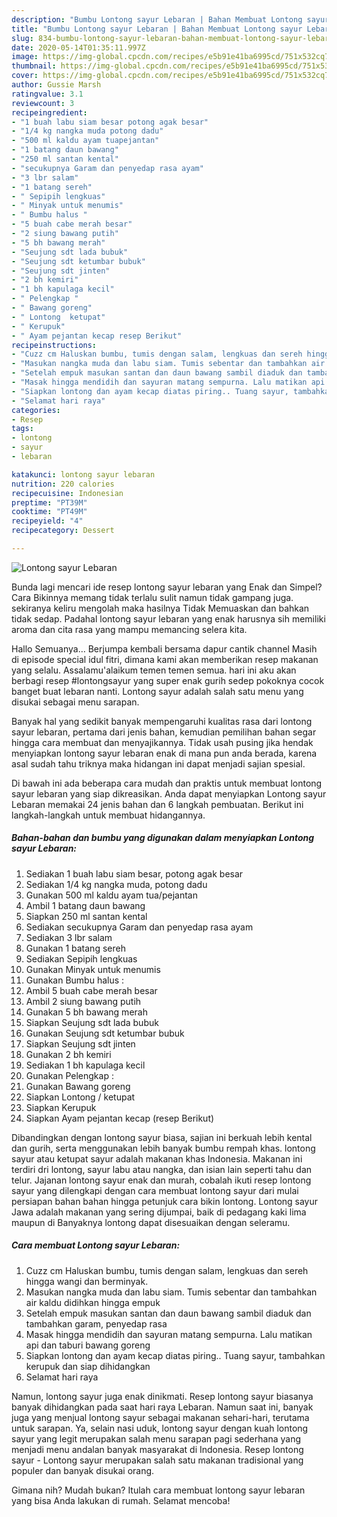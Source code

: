 ```yaml
---
description: "Bumbu Lontong sayur Lebaran | Bahan Membuat Lontong sayur Lebaran Yang Lezat"
title: "Bumbu Lontong sayur Lebaran | Bahan Membuat Lontong sayur Lebaran Yang Lezat"
slug: 834-bumbu-lontong-sayur-lebaran-bahan-membuat-lontong-sayur-lebaran-yang-lezat
date: 2020-05-14T01:35:11.997Z
image: https://img-global.cpcdn.com/recipes/e5b91e41ba6995cd/751x532cq70/lontong-sayur-lebaran-foto-resep-utama.jpg
thumbnail: https://img-global.cpcdn.com/recipes/e5b91e41ba6995cd/751x532cq70/lontong-sayur-lebaran-foto-resep-utama.jpg
cover: https://img-global.cpcdn.com/recipes/e5b91e41ba6995cd/751x532cq70/lontong-sayur-lebaran-foto-resep-utama.jpg
author: Gussie Marsh
ratingvalue: 3.1
reviewcount: 3
recipeingredient:
- "1 buah labu siam besar potong agak besar"
- "1/4 kg nangka muda potong dadu"
- "500 ml kaldu ayam tuapejantan"
- "1 batang daun bawang"
- "250 ml santan kental"
- "secukupnya Garam dan penyedap rasa ayam"
- "3 lbr salam"
- "1 batang sereh"
- " Sepipih lengkuas"
- " Minyak untuk menumis"
- " Bumbu halus "
- "5 buah cabe merah besar"
- "2 siung bawang putih"
- "5 bh bawang merah"
- "Seujung sdt lada bubuk"
- "Seujung sdt ketumbar bubuk"
- "Seujung sdt jinten"
- "2 bh kemiri"
- "1 bh kapulaga kecil"
- " Pelengkap "
- " Bawang goreng"
- " Lontong  ketupat"
- " Kerupuk"
- " Ayam pejantan kecap resep Berikut"
recipeinstructions:
- "Cuzz cm Haluskan bumbu, tumis dengan salam, lengkuas dan sereh hingga wangi dan berminyak."
- "Masukan nangka muda dan labu siam. Tumis sebentar dan tambahkan air kaldu didihkan hingga empuk"
- "Setelah empuk masukan santan dan daun bawang sambil diaduk dan tambahkan garam, penyedap rasa"
- "Masak hingga mendidih dan sayuran matang sempurna. Lalu matikan api dan taburi bawang goreng"
- "Siapkan lontong dan ayam kecap diatas piring.. Tuang sayur, tambahkan kerupuk dan siap dihidangkan"
- "Selamat hari raya"
categories:
- Resep
tags:
- lontong
- sayur
- lebaran

katakunci: lontong sayur lebaran 
nutrition: 220 calories
recipecuisine: Indonesian
preptime: "PT39M"
cooktime: "PT49M"
recipeyield: "4"
recipecategory: Dessert

---
```



![Lontong sayur Lebaran](https://img-global.cpcdn.com/recipes/e5b91e41ba6995cd/751x532cq70/lontong-sayur-lebaran-foto-resep-utama.jpg)

Bunda lagi mencari ide resep lontong sayur lebaran yang Enak dan Simpel? Cara Bikinnya memang tidak terlalu sulit namun tidak gampang juga. sekiranya keliru mengolah maka hasilnya Tidak Memuaskan dan bahkan tidak sedap. Padahal lontong sayur lebaran yang enak harusnya sih memiliki aroma dan cita rasa yang mampu memancing selera kita.

Hallo Semuanya… Berjumpa kembali bersama dapur cantik channel Masih di episode special idul fitri, dimana kami akan memberikan resep makanan yang selalu. Assalamu&#39;alaikum temen temen semua. hari ini aku akan berbagi resep #lontongsayur yang super enak gurih sedep pokoknya cocok banget buat lebaran nanti. Lontong sayur adalah salah satu menu yang disukai sebagai menu sarapan.

Banyak hal yang sedikit banyak mempengaruhi kualitas rasa dari lontong sayur lebaran, pertama dari jenis bahan, kemudian pemilihan bahan segar hingga cara membuat dan menyajikannya. Tidak usah pusing jika hendak menyiapkan lontong sayur lebaran enak di mana pun anda berada, karena asal sudah tahu triknya maka hidangan ini dapat menjadi sajian spesial.


Di bawah ini ada beberapa cara mudah dan praktis untuk membuat lontong sayur lebaran yang siap dikreasikan. Anda dapat menyiapkan Lontong sayur Lebaran memakai 24 jenis bahan dan 6 langkah pembuatan. Berikut ini langkah-langkah untuk membuat hidangannya.

<!--inarticleads1-->

##### Bahan-bahan dan bumbu yang digunakan dalam menyiapkan Lontong sayur Lebaran:

1. Sediakan 1 buah labu siam besar, potong agak besar
1. Sediakan 1/4 kg nangka muda, potong dadu
1. Gunakan 500 ml kaldu ayam tua/pejantan
1. Ambil 1 batang daun bawang
1. Siapkan 250 ml santan kental
1. Sediakan secukupnya Garam dan penyedap rasa ayam
1. Sediakan 3 lbr salam
1. Gunakan 1 batang sereh
1. Sediakan  Sepipih lengkuas
1. Gunakan  Minyak untuk menumis
1. Gunakan  Bumbu halus :
1. Ambil 5 buah cabe merah besar
1. Ambil 2 siung bawang putih
1. Gunakan 5 bh bawang merah
1. Siapkan Seujung sdt lada bubuk
1. Gunakan Seujung sdt ketumbar bubuk
1. Siapkan Seujung sdt jinten
1. Gunakan 2 bh kemiri
1. Sediakan 1 bh kapulaga kecil
1. Gunakan  Pelengkap :
1. Gunakan  Bawang goreng
1. Siapkan  Lontong / ketupat
1. Siapkan  Kerupuk
1. Siapkan  Ayam pejantan kecap (resep Berikut)


Dibandingkan dengan lontong sayur biasa, sajian ini berkuah lebih kental dan gurih, serta menggunakan lebih banyak bumbu rempah khas. lontong sayur atau ketupat sayur adalah makanan khas Indonesia. Makanan ini terdiri dri lontong, sayur labu atau nangka, dan isian lain seperti tahu dan telur. Jajanan lontong sayur enak dan murah, cobalah ikuti resep lontong sayur yang dilengkapi dengan cara membuat lontong sayur dari mulai persiapan bahan bahan hingga petunjuk cara bikin lontong. Lontong sayur Jawa adalah makanan yang sering dijumpai, baik di pedagang kaki lima maupun di Banyaknya lontong dapat disesuaikan dengan seleramu. 

<!--inarticleads2-->

##### Cara membuat Lontong sayur Lebaran:

1. Cuzz cm Haluskan bumbu, tumis dengan salam, lengkuas dan sereh hingga wangi dan berminyak.
1. Masukan nangka muda dan labu siam. Tumis sebentar dan tambahkan air kaldu didihkan hingga empuk
1. Setelah empuk masukan santan dan daun bawang sambil diaduk dan tambahkan garam, penyedap rasa
1. Masak hingga mendidih dan sayuran matang sempurna. Lalu matikan api dan taburi bawang goreng
1. Siapkan lontong dan ayam kecap diatas piring.. Tuang sayur, tambahkan kerupuk dan siap dihidangkan
1. Selamat hari raya


Namun, lontong sayur juga enak dinikmati. Resep lontong sayur biasanya banyak dihidangkan pada saat hari raya Lebaran. Namun saat ini, banyak juga yang menjual lontong sayur sebagai makanan sehari-hari, terutama untuk sarapan. Ya, selain nasi uduk, lontong sayur dengan kuah lontong sayur yang legit merupakan salah menu sarapan pagi sederhana yang menjadi menu andalan banyak masyarakat di Indonesia. Resep lontong sayur - Lontong sayur merupakan salah satu makanan tradisional yang populer dan banyak disukai orang. 

Gimana nih? Mudah bukan? Itulah cara membuat lontong sayur lebaran yang bisa Anda lakukan di rumah. Selamat mencoba!
